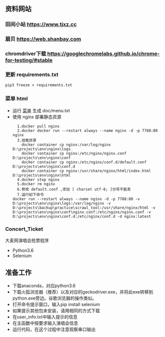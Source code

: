 ## 资料网站

### 田间小站 https://www.tjxz.cc
### 扇贝 https://web.shanbay.com

### chromdriver下载 https://googlechromelabs.github.io/chrome-for-testing/#stable

### 更新 requirements.txt 
```
pip3 freeze > requirements.txt
```

### 菜单 html
 - 运行 [菜单](scratch_menu.py) 生成 doc/menu.txt
 - 使用 nginx 部署静态资源
    ```
      1.docker pull nginx  
      2.docker docker run --restart always --name nginx -d -p 7788:80 nginx
      3.挂载目录
        docker container cp nginx:/var/log/nginx D:\projects\env\nginx\logs
        docker container cp nginx:/etc/nginx/nginx.conf D:\projects\env\nginx\conf
        docker container cp nginx:/etc/nginx/conf.d/default.conf D:\projects\env\nginx\conf.d
        docker container cp nginx:/usr/share/nginx/html/index.html D:\projects\env\nginx\html 
      4.docker stop nginx  
      5.docker rm nginx
      6.修改 default.conf ,添加 [ charset utf-8; ]分号不能丢
      7.运行如下命令
    docker run --restart always --name nginx -d -p 7788:80 -v D:\projects\env\nginx\logs:/var/log/nginx -v D:\projects\backup\practice\scrawl_tool:/usr/share/nginx/html -v D:\projects\env\nginx\conf\nginx.conf:/etc/nginx/nginx.conf -v D:\projects\env\nginx\conf.d:/etc/nginx/conf.d -d nginx:latest
   ```
   
### Concert_Ticket
大麦网演唱会抢票程序
* Python3.6
* Selenium
## 准备工作
* 下载anaconda，对应python3.6
* 下载火狐浏览器（推荐）以及对应的geckodriver.exe，并将此exe转移到python.exe旁边。谷歌浏览器的操作类似。
* 打开命令提示窗口，输入pip install selenium
* 如果提示其他包未安装，请用相同的方式下载
* 在user_info.txt中输入提示的信息
* 在主函数中按要求输入演唱会信息
* 运行代码，在这个过程中注意观察串口输出